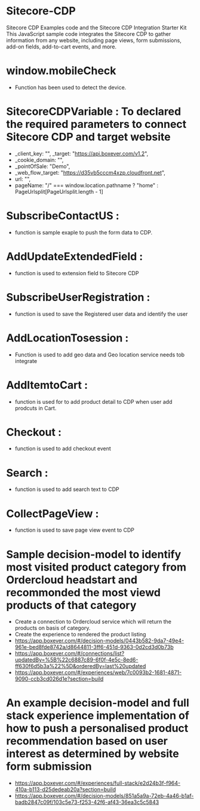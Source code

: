 # Sitecore-CDP

Sitecore CDP Examples code and the Sitecore CDP Integration Starter Kit This JavaScript sample code integrates the Sitecore CDP to gather information from any website, including page views, form submissions, add-on fields, add-to-cart events, and more.

# window.mobileCheck 
- Function has been used to detect the device.
# SitecoreCDPVariable : To declared the required parameters to connect Sitecore CDP and target website
  -  _client_key: "",    _target: "https://api.boxever.com/v1.2",
  -  _cookie_domain: "",
  -  _pointOfSale: "Demo",
  -  _web_flow_target: "https://d35vb5cccm4xzp.cloudfront.net",
  -  url: "",
  -  pageName: "/" === window.location.pathname ? "home" : PageUrlsplit[PageUrlsplit.length - 1]
  # SubscribeContactUS : 
  - function is sample exaple to push the form data to CDP.
  # AddUpdateExtendedField :
  - function is used to extension field to Sitecore CDP
  # SubscribeUserRegistration : 
  - function is used to save the Registered user data and identify the user
  # AddLocationTosession : 
  - Function is used to add geo data and Geo location service needs tob integrate
  # AddItemtoCart : 
  - function is used for to add product detail to CDP when user add prodcuts in Cart.
  # Checkout : 
  - function is used to add checkout event
  # Search : 
  - function is used to add search text to CDP
  # CollectPageView : 
  - function is used to save page view event to CDP
  # Sample decision-model to identify most visited product category from Ordercloud headstart and recommonded the most viewd products of that category 
  -  Create a connection to Ordercloud service which will return the products on basis of category.
  - Create the experience to rendered the product listing
  - https://app.boxever.com/#/decision-models/0443b582-9da7-49e4-961e-bed8fde8742a/d8644811-3ff6-451d-9363-0d2cd3d0b73b
  - https://app.boxever.com/#/connections/list?updatedBy=%5B%22c6887c89-6f0f-4e5c-8ed6-ff630f6d5b3a%22%5D&orderedBy=last%20updated
  - https://app.boxever.com/#/experiences/web/7c0093b2-1681-4871-9090-ccb3cd026d1e?section=build

# An example decision-model and full stack experience implementation of how to push a personalised product recommendation based on user interest as determined by website form submission
 - https://app.boxever.com/#/experiences/full-stack/e2d24b3f-f964-410a-b113-d25dedeab20a?section=build
 - https://app.boxever.com/#/decision-models/851a5a9a-72eb-4a46-b1af-badb2847c09f/103c5e73-f253-42f6-af43-36ea3c5c5843
  
